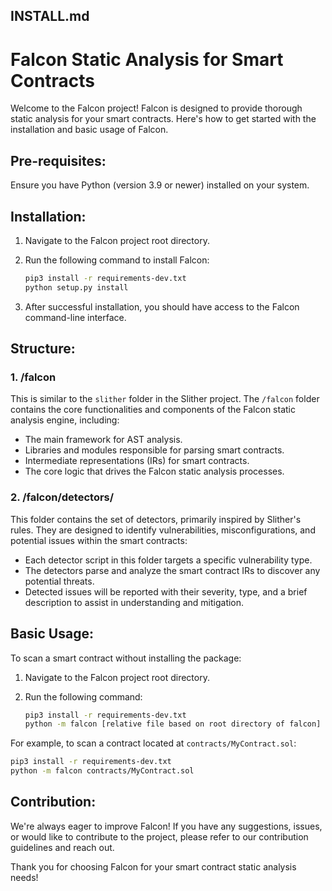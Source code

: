 ## INSTALL.md

# Falcon Static Analysis for Smart Contracts

Welcome to the Falcon project! Falcon is designed to provide thorough static analysis for your smart contracts. Here's how to get started with the installation and basic usage of Falcon.

## Pre-requisites:
Ensure you have Python (version 3.9 or newer) installed on your system.

## Installation:

1. Navigate to the Falcon project root directory.

2. Run the following command to install Falcon:
   ```bash
   pip3 install -r requirements-dev.txt
   python setup.py install
   ```

3. After successful installation, you should have access to the Falcon command-line interface.

## Structure:

### 1. /falcon

This is similar to the `slither` folder in the Slither project. The `/falcon` folder contains the core functionalities and components of the Falcon static analysis engine, including:

- The main framework for AST analysis.
- Libraries and modules responsible for parsing smart contracts.
- Intermediate representations (IRs) for smart contracts.
- The core logic that drives the Falcon static analysis processes.

### 2. /falcon/detectors/

This folder contains the set of detectors, primarily inspired by Slither's rules. They are designed to identify vulnerabilities, misconfigurations, and potential issues within the smart contracts:

- Each detector script in this folder targets a specific vulnerability type.
- The detectors parse and analyze the smart contract IRs to discover any potential threats.
- Detected issues will be reported with their severity, type, and a brief description to assist in understanding and mitigation.

## Basic Usage:

To scan a smart contract without installing the package:

1. Navigate to the Falcon project root directory.

2. Run the following command:
   ```bash
   pip3 install -r requirements-dev.txt
   python -m falcon [relative file based on root directory of falcon]
   ```

For example, to scan a contract located at `contracts/MyContract.sol`:
   ```bash
   pip3 install -r requirements-dev.txt
   python -m falcon contracts/MyContract.sol
   ```

## Contribution:

We're always eager to improve Falcon! If you have any suggestions, issues, or would like to contribute to the project, please refer to our contribution guidelines and reach out.

Thank you for choosing Falcon for your smart contract static analysis needs!